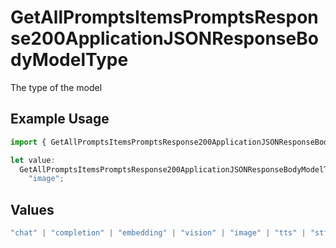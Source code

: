 # GetAllPromptsItemsPromptsResponse200ApplicationJSONResponseBodyModelType

The type of the model

## Example Usage

```typescript
import { GetAllPromptsItemsPromptsResponse200ApplicationJSONResponseBodyModelType } from "orq-poc-typescript-multi-env-version/models/operations";

let value:
  GetAllPromptsItemsPromptsResponse200ApplicationJSONResponseBodyModelType =
    "image";
```

## Values

```typescript
"chat" | "completion" | "embedding" | "vision" | "image" | "tts" | "stt" | "rerank"
```